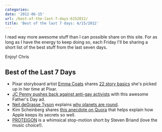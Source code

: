 ```yaml
---
categories:
date: '2012-06-15'
url: /best-of-the-last-7-days-6152012/
title: 'Best of the last 7 days: 6/15/2012'
---
```


I read way more awesome stuff than I can possible share on this site. For as long as I have the energy to keep doing so, each Friday I'll be sharing a short list of the best stuff from the last seven days.

Enjoy!
Chris

<h2>Best of the Last 7 Days</h2>

<ul>
<li>Pixar storyboard artist <a href="https://twitter.com/#!/lawnrocket">Emma Coats</a> shares <a href="http://storyshots.tumblr.com/post/25032057278/22-storybasics-ive-picked-up-in-my-time-at-pixar">22 story basics</a> she's picked up in her time at Pixar.</li>
<li><a href="http://www.upworthy.com/call-to-action-show-your-support-for-the-very-first-gay-fathers-day-ad">JC Penny pushes back against anti-gay activists</a> with this awesome Father's Day ad.</li>
<li><a href="https://twitter.com/#!/neiltyson">Neil deGrasse Tyson</a> explains <a href="http://www.haydenplanetarium.org/tyson/read/1997/03/01/on-being-round">why planets are round</a>.</li>
<li>Kim Scheinberg shares <a href="http://www.quora.com/Apple-Inc-2/How-does-Apple-keep-secrets-so-well/answer/Kim-Scheinberg?srid=i1">this anecdote on Quora</a> that helps explain how Apple keeps its secrets so well.</li>
<li><a href="http://vimeo.com/33480080">PROTEIGON</a> is a whimsical stop-motion short by Steven Briand (love the music choice!).</li>
</ul>